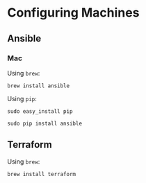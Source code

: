 # Configuring Machines

## Ansible
### Mac
Using `brew`:
```
brew install ansible
```


Using `pip`:
```
sudo easy_install pip

sudo pip install ansible
```


## Terraform
Using `brew`:
```
brew install terraform
```
